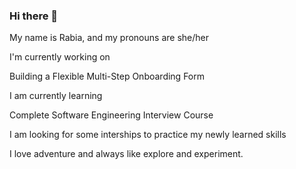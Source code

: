 ### Hi there 👋

My name is Rabia, and my pronouns are she/her

I'm currently working on

Building a Flexible Multi-Step Onboarding Form

I am currently learning

Complete Software Engineering Interview Course

I am looking for some interships to practice my newly learned skills


I love adventure and always like explore and experiment.

<!--
**RabiaAbdurRehman/RabiaAbdurRehman** is a ✨ _special_ ✨ repository because its `README.md` (this file) appears on your GitHub profile.

Here are some ideas to get you started:

- 🔭 I’m currently working on ...
- 🌱 I’m currently learning ...
- 👯 I’m looking to collaborate on ...
- 🤔 I’m looking for help with ...
- 💬 Ask me about ...
- 📫 How to reach me: ...
- 😄 Pronouns: ...
- ⚡ Fun fact: ...
-->
